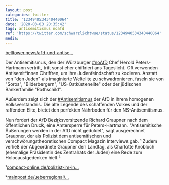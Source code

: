 ```yaml
---
layout: post
categories: twitter
title: '1234940534340440064'
date: '2020-03-03 20:35:42'
tags: antisemitismus noafd
ref: 'https://twitter.com/schwarzlichtwue/status/1234940534340440064'
media:
---
```

[belltower.news/afd-und-antise…](https://www.belltower.news/afd-und-antisemitismus-das-maerchen-vom-einflussreichen-juden-96605/)



Der Antisemitismus, den der Würzburger [#noAfD](/t/noafd) Chef Herold Peters-Hartmann vertritt, tritt sonst eher chiffriert ans Tageslicht. Oft verwenden Antisemit\*innen Chriffren, um ihre Judenfeindschaft zu kodieren. 
Anstatt von "den Juden" als imaginierte Weltelite zu schwadronieren, faseln sie von "Soros", "Bilderbergern", "US-Ostküstenelite" oder der jüdischen Bankerfamilie "Rothschild".



Außerdem zeigt sich der [#Antisemitismus](/t/antisemitismus) der AfD in ihrem homogenen Volksverständnis. 
Die alte Legende des schaffenden Volkes und der raffenden Elite, bietet den perfekten Nährboden für den NS-Antisemitismus. 

Nun fordert der AfD Bezirksvorsitzende Richard Graupner nach dem öffentlichen Druck, eine Ämtersperre für Peters-Hartmann. 
"Antisemitische Äußerungen werden in der AfD nicht geduldet", sagt ausgerechnet Graupner, der als Polizist dem antisemitischen und verschwörungstheoretischen Compact Magazin Interviews gab. ¹ 
Zudem verließ der Abgeordnete Graupner den Landtag, als Charlotte Knobloch (ehemalige Präsidentin des Zentralrats der Juden) eine Rede zum Holocaustgedenken hielt.²



¹[compact-online.de/polizist-im-in…](https://www.compact-online.de/polizist-im-interview-die-bayerischen-grenzen-sind-nach-wie-vor-offen-wie-ein-scheunentor/) 



²[mainpost.de/ueberregional/…](https://www.mainpost.de/ueberregional/bayern/AfD-Abgeordnete-verlassen-Landtag-waehrend-Holocaust-Gedenken;art16683,10161082) 